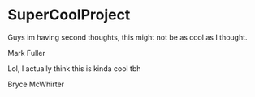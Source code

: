 # SuperCoolProject

Guys im having second thoughts, this might not be as cool as I thought.

Mark Fuller

Lol, I actually think this is kinda cool tbh

Bryce McWhirter
